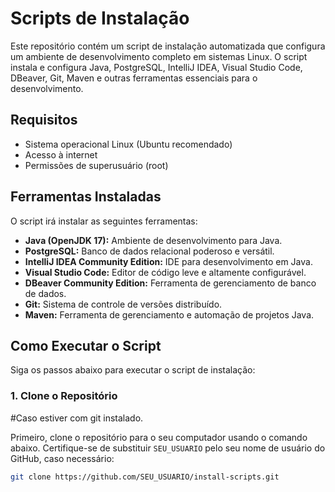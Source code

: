 # Scripts de Instalação

Este repositório contém um script de instalação automatizada que configura um ambiente de desenvolvimento completo em sistemas Linux. O script instala e configura Java, PostgreSQL, IntelliJ IDEA, Visual Studio Code, DBeaver, Git, Maven e outras ferramentas essenciais para o desenvolvimento.

## Requisitos

- Sistema operacional Linux (Ubuntu recomendado)
- Acesso à internet
- Permissões de superusuário (root)

## Ferramentas Instaladas

O script irá instalar as seguintes ferramentas:

- **Java (OpenJDK 17):** Ambiente de desenvolvimento para Java.
- **PostgreSQL:** Banco de dados relacional poderoso e versátil.
- **IntelliJ IDEA Community Edition:** IDE para desenvolvimento em Java.
- **Visual Studio Code:** Editor de código leve e altamente configurável.
- **DBeaver Community Edition:** Ferramenta de gerenciamento de banco de dados.
- **Git:** Sistema de controle de versões distribuído.
- **Maven:** Ferramenta de gerenciamento e automação de projetos Java.

## Como Executar o Script

Siga os passos abaixo para executar o script de instalação:

### 1. Clone o Repositório

#Caso estiver com git instalado.

Primeiro, clone o repositório para o seu computador usando o comando abaixo. Certifique-se de substituir `SEU_USUARIO` pelo seu nome de usuário do GitHub, caso necessário:

```bash
git clone https://github.com/SEU_USUARIO/install-scripts.git

